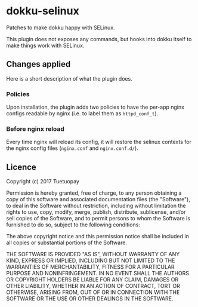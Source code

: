 # dokku-selinux

Patches to make dokku happy with SELinux.

This plugin does not exposes any commands, but hooks into dokku itself to make
things work with SELinux.

## Changes applied

Here is a short description of what the plugin does.

### Policies

Upon installation, the plugin adds two policies to have the per-app nginx
configs readable by nginx (i.e. to label them as `httpd_conf_t`).

### Before nginx reload

Every time nginx will reload its config, it will restore the selinux contexts
for the nginx config files (`nginx.conf` and `nginx.conf.d/`).

## Licence

Copyright (c) 2017 Tuetuopay

Permission is hereby granted, free of charge, to any person obtaining a copy
of this software and associated documentation files (the "Software"), to deal
in the Software without restriction, including without limitation the rights
to use, copy, modify, merge, publish, distribute, sublicense, and/or sell
copies of the Software, and to permit persons to whom the Software is
furnished to do so, subject to the following conditions:

The above copyright notice and this permission notice shall be included in all
copies or substantial portions of the Software.

THE SOFTWARE IS PROVIDED "AS IS", WITHOUT WARRANTY OF ANY KIND, EXPRESS OR
IMPLIED, INCLUDING BUT NOT LIMITED TO THE WARRANTIES OF MERCHANTABILITY,
FITNESS FOR A PARTICULAR PURPOSE AND NONINFRINGEMENT. IN NO EVENT SHALL THE
AUTHORS OR COPYRIGHT HOLDERS BE LIABLE FOR ANY CLAIM, DAMAGES OR OTHER
LIABILITY, WHETHER IN AN ACTION OF CONTRACT, TORT OR OTHERWISE, ARISING FROM,
OUT OF OR IN CONNECTION WITH THE SOFTWARE OR THE USE OR OTHER DEALINGS IN THE
SOFTWARE.

